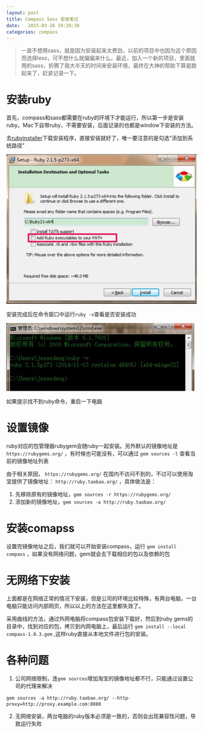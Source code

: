 ```yaml
---
layout: post
title: Compass Sass 安装笔记
date:   2015-03-26 19:20:30
categories: compass
---
```


> 一直不想用sass，就是因为安装起来太费劲，以前的项目中也因为这个原因而选择less，可不想什么就偏偏来什么。最近，加入一个新的项目，里面就用的sass，折腾了我大半天的时间来安装环境，最终在大神的帮助下算是跑起来了，赶紧记录一下。

# 安装ruby

首先，compass和sass都需要在ruby的环境下才能运行，所以第一步是安装ruby。Mac下自带ruby，不需要安装，后面记录的也都是window下安装的方法。

去[rubyinstaller][rubyinstaller]下载安装程序，直接安装就好了，唯一要注意的是勾选"添加到系统路径"

![install ruby][img-install-ruby]

安装完成后在命令窗口中运行`ruby -v`查看是否安装成功

![install ruby success][img-install-ruby-success]

如果提示找不到ruby命令，重启一下电脑

# 设置镜像

ruby对应的包管理器rubygem会随ruby一起安装。另外默认的镜像地址是 `https://rubygems.org/` ，有时候也可能没有，可以通过 `gem sources -l` 查看当前的镜像地址列表

由于相关原因， `https://rubygems.org/` 在国内不访问不到的，不过可以使用淘宝提供了镜像地址： `http://ruby.taobao.org/` ，具体做法是：
1. 先移除原有的镜像地址，`gem sources -r https://rubygems.org/`
2. 添加新的镜像地址，`gem sources -a http://ruby.taobao.org/`

# 安装comapss

设置完镜像地址之后，我们就可以开始安装compass，运行 `gem install compass` ，如果没有网络问题，gem就会去下载相应的包以及依赖的包

# 无网络下安装

上面都是在网络正常的情况下安装，但是公司的环境比较特殊，有两台电脑，一台电脑只能访问内部网页，所以以上的方法在这里都失效了。

采用曲线的方法，通过外网电脑将compass包安装下载好，然后到ruby gems的目录中，找到对应的包，拷贝到内网电脑上，最后运行 `gem install --local compass-1.0.3.gem` ,这样ruby直接从本地文件进行包的安装。

# 各种问题
1. 公司网络限制，连`gem sources`增加淘宝的镜像地址都不行，只能通过设置公司的代理来解决
```
gem sources -a http://ruby.taobao.org/ --http-proxy=http://proxy.example.com:8080
```

2. 无网络安装，两台电脑的ruby版本必须是一致的，否则会出现兼容性问题，导致运行失败

[rubyinstaller]: http://rubyinstaller.org/downloads/
[img-install-ruby]: /assets/images/compass/install-ruby.jpg
[img-install-ruby-success]: /assets/images/compass/install-ruby-success.jpg